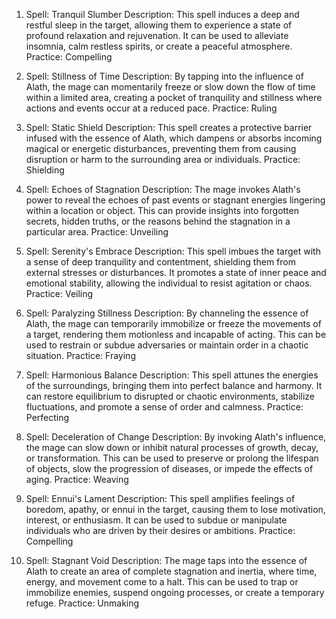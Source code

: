 1.  Spell: Tranquil Slumber Description: This spell induces a deep and restful sleep in the target, allowing them to experience a state of profound relaxation and rejuvenation. It can be used to alleviate insomnia, calm restless spirits, or create a peaceful atmosphere. Practice: Compelling

2.  Spell: Stillness of Time Description: By tapping into the influence of Alath, the mage can momentarily freeze or slow down the flow of time within a limited area, creating a pocket of tranquility and stillness where actions and events occur at a reduced pace. Practice: Ruling

3.  Spell: Static Shield Description: This spell creates a protective barrier infused with the essence of Alath, which dampens or absorbs incoming magical or energetic disturbances, preventing them from causing disruption or harm to the surrounding area or individuals. Practice: Shielding

4.  Spell: Echoes of Stagnation Description: The mage invokes Alath's power to reveal the echoes of past events or stagnant energies lingering within a location or object. This can provide insights into forgotten secrets, hidden truths, or the reasons behind the stagnation in a particular area. Practice: Unveiling

5.  Spell: Serenity's Embrace Description: This spell imbues the target with a sense of deep tranquility and contentment, shielding them from external stresses or disturbances. It promotes a state of inner peace and emotional stability, allowing the individual to resist agitation or chaos. Practice: Veiling

6.  Spell: Paralyzing Stillness Description: By channeling the essence of Alath, the mage can temporarily immobilize or freeze the movements of a target, rendering them motionless and incapable of acting. This can be used to restrain or subdue adversaries or maintain order in a chaotic situation. Practice: Fraying

7.  Spell: Harmonious Balance Description: This spell attunes the energies of the surroundings, bringing them into perfect balance and harmony. It can restore equilibrium to disrupted or chaotic environments, stabilize fluctuations, and promote a sense of order and calmness. Practice: Perfecting

8.  Spell: Deceleration of Change Description: By invoking Alath's influence, the mage can slow down or inhibit natural processes of growth, decay, or transformation. This can be used to preserve or prolong the lifespan of objects, slow the progression of diseases, or impede the effects of aging. Practice: Weaving

9.  Spell: Ennui's Lament Description: This spell amplifies feelings of boredom, apathy, or ennui in the target, causing them to lose motivation, interest, or enthusiasm. It can be used to subdue or manipulate individuals who are driven by their desires or ambitions. Practice: Compelling

10. Spell: Stagnant Void Description: The mage taps into the essence of Alath to create an area of complete stagnation and inertia, where time, energy, and movement come to a halt. This can be used to trap or immobilize enemies, suspend ongoing processes, or create a temporary refuge. Practice: Unmaking